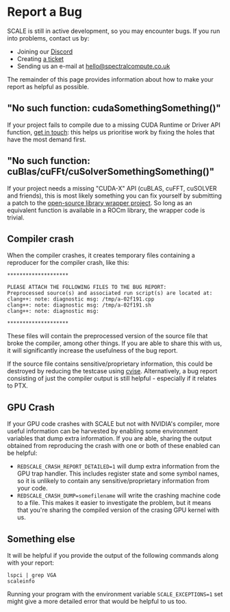 # Report a Bug

SCALE is still in active development, so you may encounter bugs. If you run 
into problems, contact us by:

- Joining our [Discord](https://discord.gg/KNpgGbTc38)
- Creating [a ticket](https://github.com/spectral-compute/scale-validation/issues)
- Sending us an e-mail at [hello@spectralcompute.co.uk](mailto:hello@spectralcompute.co.uk)

The remainder of this page provides information about how to make your 
report as helpful as possible.

## "No such function: cudaSomethingSomething()"

If your project fails to compile due to a missing CUDA Runtime or Driver API
function, [get in touch][get-in-touch]: this helps us prioritise work by fixing
the holes that have the most demand first.

## "No such function: cuBlas/cuFFt/cuSolverSomethingSomething()"

If your project needs a missing "CUDA-X" API (cuBLAS, cuFFT, cuSOLVER and
friends), this is most likely something you can fix yourself by submitting a
patch to the [open-source library wrapper project](https://github.com/spectral-compute/scale-library-wrappers).
So long as an equivalent function is available in a ROCm library, the wrapper
code is trivial.

## Compiler crash

When the compiler crashes, it creates temporary files containing a reproducer
for the compiler crash, like this:

```
********************

PLEASE ATTACH THE FOLLOWING FILES TO THE BUG REPORT:
Preprocessed source(s) and associated run script(s) are located at:
clang++: note: diagnostic msg: /tmp/a-02f191.cpp
clang++: note: diagnostic msg: /tmp/a-02f191.sh
clang++: note: diagnostic msg:

********************
```

These files will contain the preprocessed version of the source file that broke
the compiler, among other things.
If you are able to share this with us, it will significantly increase the
usefulness of the bug report.

If the source file contains sensitive/proprietary information, this could be
destroyed by reducing the testcase using [cvise][cvise]. Alternatively, a bug
report consisting of just the compiler output is still helpful - especially if
it relates to PTX.

[cvise]: https://github.com/marxin/cvise/

## GPU Crash

If your GPU code crashes with SCALE but not with NVIDIA's compiler, more
useful information can be harvested by enabling some environment variables
that dump extra information. If you are able, sharing the output obtained
from reproducing the crash with one or both of these enabled can be helpful:

- `REDSCALE_CRASH_REPORT_DETAILED=1` will dump extra information from the
  GPU trap handler. This includes register state and some symbol names, so
  it is unlikely to contain any sensitive/proprietary information from your code.
- `REDSCALE_CRASH_DUMP=somefilename` will write the crashing machine code to
  a file. This makes it easier to investigate the problem, but it means that you're
  sharing the compiled version of the crasing GPU kernel with us.

## Something else

It will be helpful if you provide the output of the following commands along
with your report:

```
lspci | grep VGA
scaleinfo
```

Running your program with the environment variable `SCALE_EXCEPTIONS=1` set might give a more detailed error that would
be helpful to us too.

[get-in-touch]: ../README.md#contact-us
